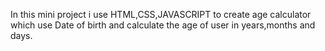 In this mini project i use HTML,CSS,JAVASCRIPT to create age calculator which use Date of birth and calculate the age of user in years,months and days.
